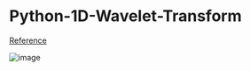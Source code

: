 # Python-1D-Wavelet-Transform
[Reference](https://www.youtube.com/watch?v=Qryd7z9k8i4)

![image](https://user-images.githubusercontent.com/71545160/118211147-a1612080-b4a6-11eb-9724-4545653d6276.png)
